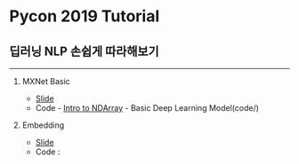 # Pycon 2019 Tutorial
## 딥러닝 NLP 손쉽게 따라해보기
---

1. MXNet Basic
      - [Slide](slide/1.MXNet_Basic.pdf) 
      - Code
       - [Intro to NDArray](https://colab.research.google.com/github/seujung/gluonnlp_tutorial/blob/master/code/1-1.Intro_to_NDArray.ipynb)
       - Basic Deep Learning Model(code/)


2. Embedding
    - [Slide](slide/2.Word_Embedding.pdf) 
    - Code :
